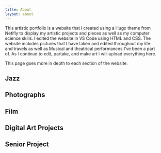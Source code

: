 ```yaml
---
title: About
layout: about
---
```


This artistic portfolio is a website that I created using a Hugo theme from Netifly to display my artistic projects and pieces as well as my computer science skills. I edited the website in VS Code using HTML and CSS. The website includes pictures that I have taken and edited throughout my life and travels as well as Musical and theatrical performances I've been a part of. As I continue to edit, partake, and make art I will upload everything here.

This page goes more in depth to each section of the website.

## Jazz



## Photographs

## Film

## Digital Art Projects

## Senior Project


